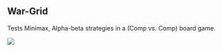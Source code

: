 ## War-Grid

Tests Minimax, Alpha-beta strategies in a (Comp vs. Comp) board game.

![][animation]

[animation]: https://github.com/rshaghoulian/War-boardgame/blob/master/animations/animation.gif
